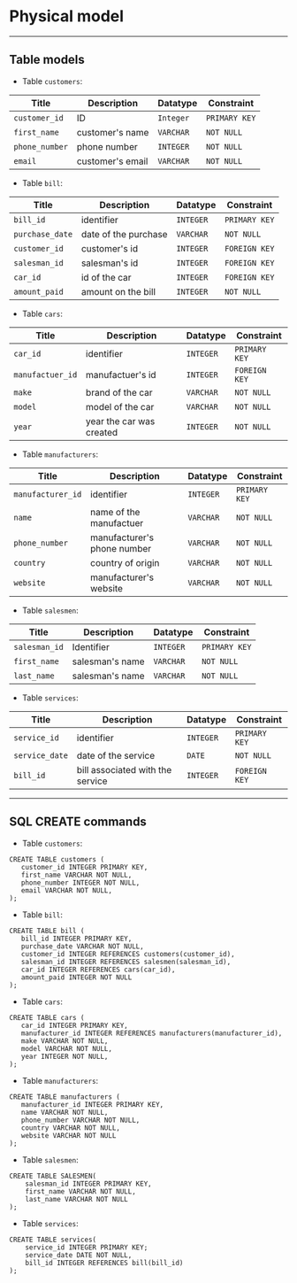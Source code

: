 # Physical model

---
## Table models

- Table `customers`:

| Title          | Description        | Datatype  | Constraint    |
|----------------|--------------------|-----------|---------------|
| `customer_id`  | ID                 | `Integer` | `PRIMARY KEY` |
| `first_name`   | customer's name    | `VARCHAR` | `NOT NULL`    |
| `phone_number` | phone number       | `INTEGER` | `NOT NULL`    |
| `email`        | customer's email   | `VARCHAR` | `NOT NULL`    |




- Table `bill`:

| Title           | Description          | Datatype  | Constraint    |
|-----------------|----------------------|-----------|---------------|
| `bill_id`       | identifier           | `INTEGER` | `PRIMARY KEY` |
| `purchase_date` | date of the purchase | `VARCHAR` | `NOT NULL`    |
| `customer_id`   | customer's id        | `INTEGER` | `FOREIGN KEY` |
| `salesman_id`   | salesman's id        | `INTEGER` | `FOREIGN KEY` |
| `car_id`        | id of the car        | `INTEGER` | `FOREIGN KEY` |
| `amount_paid`   | amount on the bill   | `INTEGER` | `NOT NULL`    |


- Table `cars`:

| Title            | Description              | Datatype  | Constraint    |
|------------------|--------------------------|-----------|---------------|
| `car_id`         | identifier               | `INTEGER` | `PRIMARY KEY` |
| `manufactuer_id` | manufactuer's id         | `INTEGER` | `FOREIGN KEY` |
| `make`           | brand of the car         | `VARCHAR` | `NOT NULL`    |
| `model`          | model of the car         | `VARCHAR` | `NOT NULL`    |
| `year`           | year the car was created | `INTEGER` | `NOT NULL`    |


- Table `manufacturers`:

| Title             | Description                 | Datatype  | Constraint    |
|-------------------|-----------------------------|-----------|---------------|
| `manufacturer_id` | identifier                  | `INTEGER` | `PRIMARY KEY` |
| `name`            | name of the manufactuer     | `VARCHAR` | `NOT NULL`    |
| `phone_number`    | manufacturer's phone number | `VARCHAR` | `NOT NULL`    |
| `country`         | country of origin           | `VARCHAR` | `NOT NULL`    |
| `website`         | manufacturer's website      | `VARCHAR` | `NOT NULL`    |




- Table `salesmen`:

| Title         | Description     | Datatype  | Constraint    |
|---------------|-----------------|-----------|---------------|
| `salesman_id` | Identifier      | `INTEGER` | `PRIMARY KEY` |
| `first_name`  | salesman's name | `VARCHAR` | `NOT NULL`    |
| `last_name`   | salesman's name | `VARCHAR` | `NOT NULL`    |


- Table `services`:

| Title          | Description                      | Datatype  | Constraint    |
|----------------|----------------------------------|-----------|---------------|
| `service_id`   | identifier                       | `INTEGER` | `PRIMARY KEY` |
| `service_date` | date of the service              | `DATE`    | `NOT NULL`    |
| `bill_id`      | bill associated with the service | `INTEGER` | `FOREIGN KEY` |


---
## SQL CREATE commands
- Table `customers`: 
```
CREATE TABLE customers (
   customer_id INTEGER PRIMARY KEY,
   first_name VARCHAR NOT NULL,
   phone_number INTEGER NOT NULL,
   email VARCHAR NOT NULL,
);
```

- Table `bill`:
```
CREATE TABLE bill (
   bill_id INTEGER PRIMARY KEY,
   purchase_date VARCHAR NOT NULL,
   customer_id INTEGER REFERENCES customers(customer_id),
   salesman_id INTEGER REFERENCES salesmen(salesman_id),
   car_id INTEGER REFERENCES cars(car_id),
   amount_paid INTEGER NOT NULL
);
```


- Table `cars`:
```
CREATE TABLE cars (
   car_id INTEGER PRIMARY KEY,
   manufacturer_id INTEGER REFERENCES manufacturers(manufacturer_id),
   make VARCHAR NOT NULL,
   model VARCHAR NOT NULL,
   year INTEGER NOT NULL,
);
```

- Table `manufacturers`:
```
CREATE TABLE manufacturers (
   manufacturer_id INTEGER PRIMARY KEY,
   name VARCHAR NOT NULL,
   phone_number VARCHAR NOT NULL,
   country VARCHAR NOT NULL,
   website VARCHAR NOT NULL
);
```

- Table `salesmen`: 
```
CREATE TABLE SALESMEN(
    salesman_id INTEGER PRIMARY KEY,
    first_name VARCHAR NOT NULL,
    last_name VARCHAR NOT NULL
);
```

- Table `services`:
```
CREATE TABLE services(
    service_id INTEGER PRIMARY KEY;
    service_date DATE NOT NULL,
    bill_id INTEGER REFERENCES bill(bill_id)
);
```
